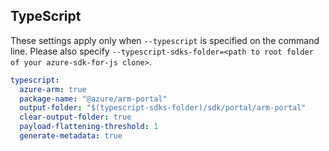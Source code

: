 ## TypeScript

These settings apply only when `--typescript` is specified on the command line.
Please also specify `--typescript-sdks-folder=<path to root folder of your azure-sdk-for-js clone>`.

```yaml $(typescript)
typescript:
  azure-arm: true
  package-name: "@azure/arm-portal"
  output-folder: "$(typescript-sdks-folder)/sdk/portal/arm-portal"
  clear-output-folder: true
  payload-flattening-threshold: 1
  generate-metadata: true
```
